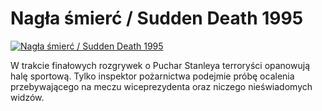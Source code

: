Nagła śmierć / Sudden Death 1995 
=============
[![Nagła śmierć / Sudden Death 1995 ](http://vidos.pl/images/player.gif)](http://vidos.pl/nagla-smierc-sudden-death-1995)

 W trakcie finałowych rozgrywek o Puchar Stanleya terroryści opanowują halę sportową. Tylko inspektor pożarnictwa podejmie próbę ocalenia przebywającego na meczu wiceprezydenta oraz niczego nieświadomych widzów.
